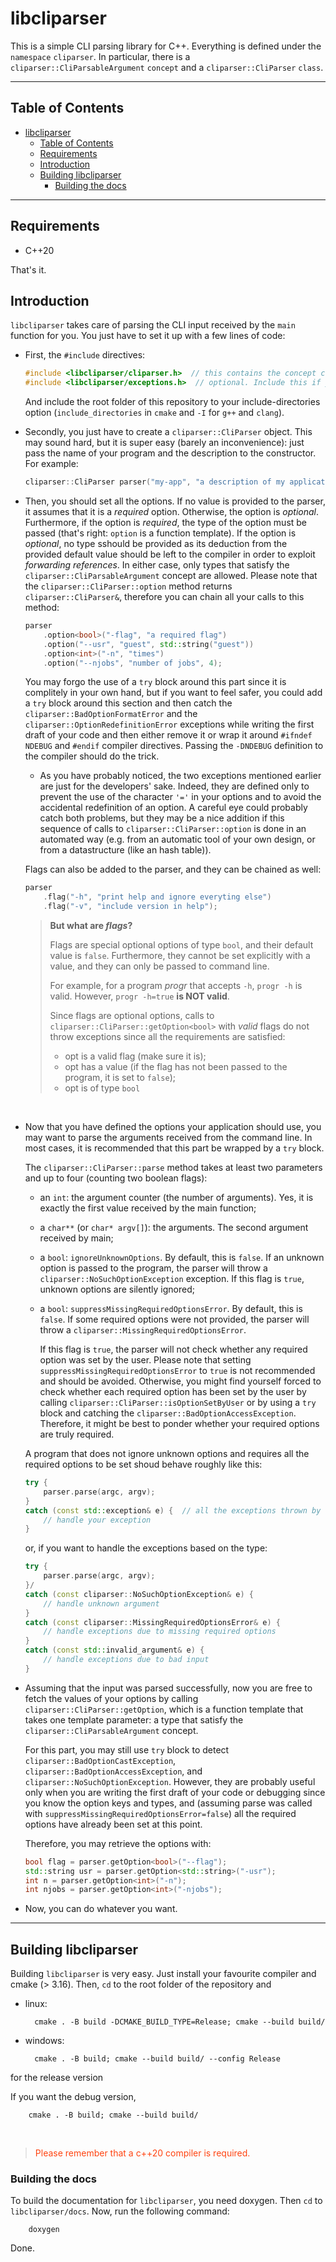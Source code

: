 # libcliparser

This is a simple CLI parsing library for C++. Everything is defined under the `namespace` `cliparser`. In particular, there is a `cliparser::CliParsableArgument` `concept` and a `cliparser::CliParser` `class`.

---

## Table of Contents
- [libcliparser](#libcliparser)
  - [Table of Contents](#table-of-contents)
  - [Requirements](#requirements)
  - [Introduction](#introduction)
  - [Building libcliparser](#building-libcliparser)
    - [Building the docs](#building-the-docs)

---

## Requirements

- C++20

That's it.

## Introduction

`libcliparser` takes care of parsing the CLI input received by the `main` function for you. You  just have to set it up with a few lines of code:

- First, the `#include` directives:
    
    ```c++
    #include <libcliparser/cliparser.h>  // this contains the concept cliparser::CliParsableArgument and the class cliparser::CliParser, which represents the core of the library
    #include <libcliparser/exceptions.h>  // optional. Include this if you want to handle the exceptions depending on their type
    ```
    And include the root folder of this repository to your include-directories option (`include_directories` in `cmake` and `-I` for `g++` and `clang`).
    
- Secondly, you just have to create a `cliparser::CliParser` object. This may sound hard, but it is super easy (barely an inconvenience): just pass the name of your program and the description to the constructor. For example:

    ```c++
    cliparser::CliParser parser("my-app", "a description of my application");
    ```
- 
    Then, you should set all the options. If no value is provided to the parser, it assumes that it is a *required* option. Otherwise, the option is *optional*. Furthermore, if the option is *required*, the type of the option must be passed (that's right: `option` is a function template). If the option is *optional*, no type sshould be provided as its deduction from the provided default value should be left to the compiler in order to exploit *forwarding references*. In either case, only types that satisfy the `cliparser::CliParsableArgument` concept are allowed.
    Please note that the `cliparser::CliParser::option` method returns `cliparser::CliParser&`, therefore you can chain all your calls to this method:
    
    ```c++
    parser
        .option<bool>("-flag", "a required flag")
        .option("--usr", "guest", std::string("guest"))
        .option<int>("-n", "times")
        .option("--njobs", "number of jobs", 4);
    ```
    You may forgo the use of a `try` block around this part since it is complitely in your own hand, but if you want to feel safer, you could add a `try` block around this section and then catch the `cliparser::BadOptionFormatError` and the `cliparser::OptionRedefinitionError` exceptions while writing the first draft of your code and then either remove it or wrap it around `#ifndef NDEBUG` and `#endif` compiler directives. Passing the `-DNDEBUG` definition to the compiler should do the trick.

    - As you have probably noticed, the two exceptions mentioned earlier are just for the developers' sake. Indeed, they are defined only to prevent the use of the character `'='` in your options and to avoid the accidental redefinition of an option. A careful eye could probably catch both problems, but they may be a nice addition if this sequence of calls to `cliparser::CliParser::option` is done in an automated way (e.g. from an automatic tool of your own design, or from a datastructure (like an hash table)).

    Flags can also be added to the parser, and they can be chained as well:
    ```c++
    parser
        .flag("-h", "print help and ignore everyting else")
        .flag("-v", "include version in help");
    ```

    > **But what are *flags*?** 
    > 
    > Flags are special optional options of type `bool`, and their default value is `false`. Furthermore, they cannot be set explicitly with a value, and they can only be passed to command line. 
    > 
    > For example, for a program *progr* that accepts `-h`, `progr -h` is valid. 
    > However, `progr -h=true` **is NOT valid**.
    >
    > Since flags are optional options, calls to `cliparser::CliParser::getOption<bool>` with *valid* flags do not throw exceptions since all the requirements are satisfied: 
    > - opt is a valid flag (make sure it is);
    > - opt has a value (if the flag has not been passed to the program, it is set to `false`);
    > - opt is of type `bool`
    
    <br />

- 
    Now that you have defined the options your application should use, you may want to parse the arguments received from the command line. In most cases, it is recommended that this part be wrapped by a `try` block. 

    The `cliparser::CliParser::parse` method takes at least two parameters and up to four (counting two boolean flags):

    - an `int`: the argument counter (the number of arguments). Yes, it is exactly the first value received by the main function;

    - a `char**` (or `char* argv[]`): the arguments. The second argument received by main;

    - 
        a `bool`: `ignoreUnknownOptions`. By default, this is `false`. If an unknown option is passed to the program, the parser will throw a `cliparser::NoSuchOptionException` exception. If this flag is `true`, unknown options are silently ignored;
    
    - 
        a `bool`: `suppressMissingRequiredOptionsError`. By default, this is `false`. If some required options were not provided, the parser will throw a `cliparser::MissingRequiredOptionsError`.
    
        If this flag is `true`, the parser will not check whether any required option was set by the user. Please note that setting `suppressMissingRequiredOptionsError` to `true` is not recommended and should be avoided. Otherwise, you might find yourself forced to check whether each required option has been set by the user by calling `cliparser::CliParser::isOptionSetByUser` or by using a `try` block and catching the `cliparser::BadOptionAccessException`. Therefore, it might be best to ponder whether your required options are truly required.
    
    A program that does not ignore unknown options and requires all the required options to be set shoud behave roughly like this:
    ```c++
    try {
        parser.parse(argc, argv);
    }
    catch (const std::exception& e) {  // all the exceptions thrown by cliparser::CliParser are public children of std::exception and thus we can use a const lvalue reference to std::exception
        // handle your exception
    }
    ```
    or, if you want to handle the exceptions based on the type:
    ```c++
    try {
        parser.parse(argc, argv);
    }/
    catch (const cliparser::NoSuchOptionException& e) {
        // handle unknown argument
    }
    catch (const cliparser::MissingRequiredOptionsError& e) {
        // handle exceptions due to missing required options
    }
    catch (const std::invalid_argument& e) {
        // handle exceptions due to bad input
    }
    ```
    
- 
    Assuming that the input was parsed successfully, now you are free to fetch the values of your options by calling `cliparser::CliParser::getOption`, which is a function template that takes one template parameter: a type that satisfy the `cliparser::CliParsableArgument` concept.
    
    For this part, you may still use `try` block to detect `cliparser::BadOptionCastException`, `cliparser::BadOptionAccessException`, and `cliparser::NoSuchOptionException`. However, they are probably useful only when you are writing the first draft of your code or debugging since you know the option keys and types, and (assuming parse was called with `suppressMissingRequiredOptionsError=false`) all the required options have already been set at this point.

    Therefore, you may retrieve the options with:
    ```c++
    bool flag = parser.getOption<bool>("--flag");
    std::string usr = parser.getOption<std::string>("-usr");
    int n = parser.getOption<int>("-n");
    int njobs = parser.getOption<int>("-njobs");
    ```
- Now, you can do whatever you want.

---

## Building libcliparser

Building `libcliparser` is very easy. Just install your favourite compiler and cmake (> 3.16).
Then, `cd` to the root folder of the repository and

- linux:

        cmake . -B build -DCMAKE_BUILD_TYPE=Release; cmake --build build/ 

- windows:
    
        cmake . -B build; cmake --build build/ --config Release


for the release version

If you want the debug version, 

        cmake . -B build; cmake --build build/ 

<br />

> <span style="color:#ff4411">Please remember that a c++20 compiler is required.</span>

### Building the docs

To build the documentation for `libcliparser`, you need doxygen. Then `cd` to `libcliparser/docs`. Now, run the following command:

        doxygen

Done.
